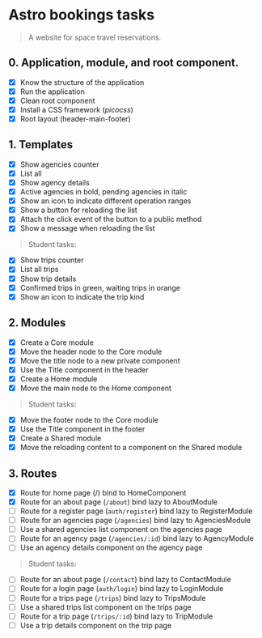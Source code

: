 # Astro bookings tasks

> A website for space travel reservations.

## 0. Application, module, and root component.

- [x] Know the structure of the application
- [x] Run the application
- [x] Clean root component
- [x] Install a CSS framework (_picocss_)
- [x] Root layout (header-main-footer)

## 1. Templates

- [x] Show agencies counter
- [x] List all
- [x] Show agency details
- [x] Active agencies in bold, pending agencies in italic
- [x] Show an icon to indicate different operation ranges
- [x] Show a button for reloading the list
- [x] Attach the click event of the button to a public method
- [x] Show a message when reloading the list

> Student tasks:

- [x] Show trips counter
- [x] List all trips
- [x] Show trip details
- [x] Confirmed trips in green, waiting trips in orange
- [x] Show an icon to indicate the trip kind

## 2. Modules

- [x] Create a Core module
- [x] Move the header node to the Core module
- [x] Move the title node to a new private component
- [x] Use the Title component in the header
- [x] Create a Home module
- [x] Move the main node to the Home component

> Student tasks:

- [x] Move the footer node to the Core module
- [x] Use the Title component in the footer
- [x] Create a Shared module
- [x] Move the reloading content to a component on the Shared module

## 3. Routes

- [x] Route for home page (/) bind to HomeComponent
- [x] Route for an about page (`/about`) bind lazy to AboutModule
- [ ] Route for a register page (`auth/register`) bind lazy to RegisterModule
- [ ] Route for an agencies page (`/agencies`) bind lazy to AgenciesModule
- [ ] Use a shared agencies list component on the agencies page
- [ ] Route for an agency page (`/agencies/:id`) bind lazy to AgencyModule
- [ ] Use an agency details component on the agency page

> Student tasks:

- [ ] Route for an about page (`/contact`) bind lazy to ContactModule
- [ ] Route for a login page (`auth/login`) bind lazy to LoginModule
- [ ] Route for a trips page (`/trips`) bind lazy to TripsModule
- [ ] Use a shared trips list component on the trips page
- [ ] Route for a trip page (`/trips/:id`) bind lazy to TripModule
- [ ] Use a trip details component on the trip page
